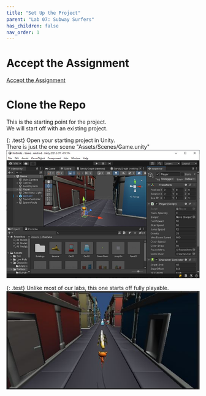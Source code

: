 ```yaml
---
title: "Set Up the Project"
parent: "Lab 07: Subway Surfers"
has_children: false
nav_order: 1
---
```


# Accept the Assignment
[Accept the Assignment](https://classroom.github.com/a/PIcAUCif)

# Clone the Repo
This is the starting point for the project.\
We will start off with an existing project.

{: .test}
Open your starting project in Unity.\
There is just the one scene "Assets/Scenes/Game.unity"
![Game Scene](images/lab07/start1.jpg "Game Scene")

{: .test}
Unlike most of our labs, this one starts off fully playable.
![Play](images/lab07/start2.jpg "Play")

